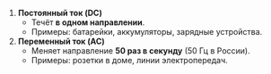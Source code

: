 
1. **Постоянный ток (DC)**
    - Течёт **в одном направлении**.
    - Примеры: батарейки, аккумуляторы, зарядные устройства.
2. **Переменный ток (AC)**
    - Меняет направление **50 раз в секунду** (50 Гц в России).
    - Примеры: розетки в доме, линии электропередач.